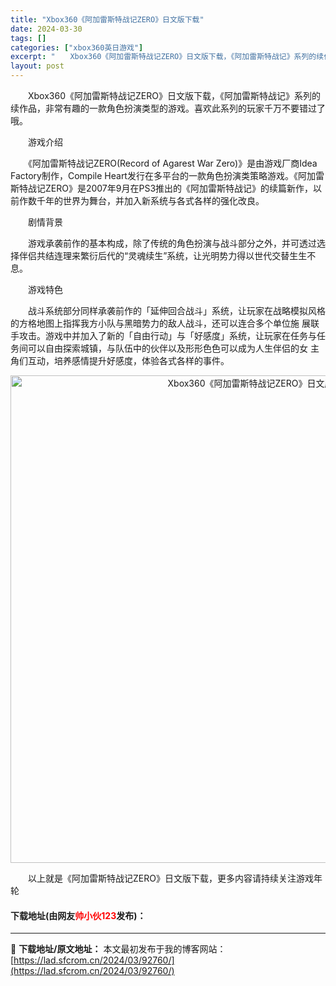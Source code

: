 ```yaml
---
title: "Xbox360《阿加雷斯特战记ZERO》日文版下载"
date: 2024-03-30
tags: []
categories: ["xbox360英日游戏"]
excerpt: "　　Xbox360《阿加雷斯特战记ZERO》日文版下载，《阿加雷斯特战记》系列的续作品，非常有趣的一款角色扮演类型的游戏。喜欢此系列的玩家千万不要错过了哦。 　　游戏介绍 　　《阿加雷斯特战记ZERO(Record of Agarest War Zero)》是由游戏厂商Idea Factory制作，&hellip;"
layout: post
---
```


 <p>　　Xbox360《阿加雷斯特战记ZERO》日文版下载，《阿加雷斯特战记》系列的续作品，非常有趣的一款角色扮演类型的游戏。喜欢此系列的玩家千万不要错过了哦。</p> <p>　　游戏介绍</p> <p>　　《阿加雷斯特战记ZERO(Record of Agarest War Zero)》是由游戏厂商Idea Factory制作，Compile Heart发行在多平台的一款角色扮演类策略游戏。《阿加雷斯特战记ZERO》是2007年9月在PS3推出的《阿加雷斯特战记》的续篇新作，以前作数千年的世界为舞台，并加入新系统与各式各样的强化改良。</p> <p>　　剧情背景</p> <p>　　游戏承袭前作的基本构成，除了传统的角色扮演与战斗部分之外，并可透过选择伴侣共结连理来繁衍后代的&ldquo;灵魂续生&rdquo;系统，让光明势力得以世代交替生生不息。</p> <p>　　游戏特色</p> <p>　　战斗系统部分同样承袭前作的「延伸回合战斗」系统，让玩家在战略模拟风格的方格地图上指挥我方小队与黑暗势力的敌人战斗，还可以连合多个单位施 展联手攻击。游戏中并加入了新的「自由行动」与「好感度」系统，让玩家在任务与任务间可以自由探索城镇，与队伍中的伙伴以及形形色色可以成为人生伴侣的女 主角们互动，培养感情提升好感度，体验各式各样的事件。</p> <p align="center"><img align="" border="0" src="https://lad.sfcrom.cn/wp-content/uploads/2024/03/20240330_6607d3f927fb9.jpg" width="780" alt="Xbox360《阿加雷斯特战记ZERO》日文版下载" /></p> <p>　　以上就是《阿加雷斯特战记ZERO》日文版下载，更多内容请持续关注游戏年轮</p> <p><h4>下载地址(由网友<font color="red">帅小伙123</font>发布)：</h4></p> 

---
📖 **下载地址/原文地址：** 本文最初发布于我的博客网站：[https://lad.sfcrom.cn/2024/03/92760/](https://lad.sfcrom.cn/2024/03/92760/)
